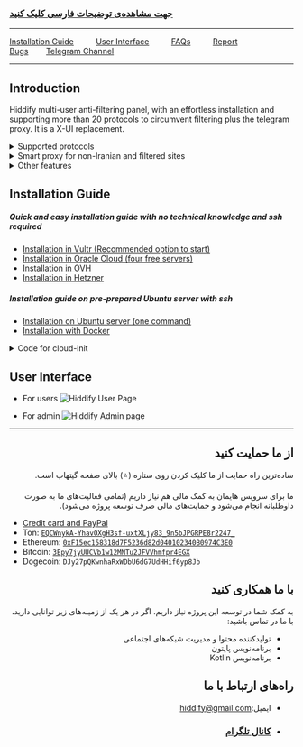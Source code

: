 
<div dir="ltr" markdown="1">

### [جهت مشاهده‌ی توضیحات فارسی کلیک کنید](https://github.com/hiddify/hiddify-config/wiki)



</div>



***
[Installation Guide](https://github.com/hiddify/hiddify-config/wiki#%D8%B1%D8%A7%D9%87%D9%86%D9%85%D8%A7%DB%8C-%D9%86%D8%B5%D8%A8) &nbsp;&nbsp;&nbsp;&nbsp;&nbsp;&nbsp;&nbsp;&nbsp; [User Interface](https://github.com/hiddify/hiddify-config/wiki#%D8%AF%D9%85%D9%88%DB%8C-%D8%B3%DB%8C%D8%B3%D8%AA%D9%85) &nbsp;&nbsp;&nbsp;&nbsp;&nbsp;&nbsp;&nbsp;&nbsp; [FAQs](https://github.com/hiddify/hiddify-config/discussions/categories/q-a-%D8%B3%D9%88%D8%A7%D9%84%D8%A7%D8%AA-%D8%B1%D8%A7%DB%8C%D8%AC) &nbsp;&nbsp;&nbsp;&nbsp;&nbsp;&nbsp;&nbsp;&nbsp; [Report Bugs](https://github.com/hiddify/hiddify-config/issues)&nbsp;&nbsp;&nbsp;&nbsp;&nbsp;&nbsp;&nbsp;&nbsp;[Telegram Channel](https://t.me/hiddify)
***


<div dir="ltr" markdown="1">

## Introduction
Hiddify multi-user anti-filtering panel, with an effortless installation and supporting more than 20 protocols to circumvent filtering plus the telegram proxy.  It is a X-UI replacement.

<details markdown="1"> <summary>Supported protocols</summary> 

| Supported Configs | Supported Configs |
| - | - |
| ♥ **Telegram Proxy** ♥ | **vless+xtls** |
| **Web Socket (cdn support)**:<br> - vless+tls+ws <br>- trojan+tls+ws <br> - vmess+tls+ws | **h2+tls**:<br> - vless+tls<br> - trojan+tls<br> - vmess+tls |
| **grpc+tls**:<br> - vless+grpc+tls<br> - trojan+grpc+tls<br> - vmess+grpc+tls | **http1.1+tls**:  <br>- trojan+tls <br> - vmess+tls|
| **old configs**: <br> - trojango (cdn support) <br> - v2ray+ws (cdn support) <br> - vmess (cdn support) <br> - ss+faketls| **HTTP** <br> -unsafe, default is disable <br> - vless<br> -vmess |

</details>


<details markdown="1"> <summary>Smart proxy for non-Iranian and filtered sites</summary>
 
You can connect to the internet in 3 modes using Clash client and Hiddify panel. 
1. This method only circumvents the filtered websites via the anti-filter.
2. This method circumvents all websites except for the Iranian websites, and they can be opened without ant-filter (recommended)
3. This method circumvents all websites. 

At the same time, the proposed solution is resistant to detection by the internet filtering entities and prevents the usual attacks on the server i.e., the possibility of detection is minimal, however, do not forget to disable other ports except 22, 80 and 443.  

</details>

<details markdown="1"><summary>Other features</summary>


<details  markdown="1"> <summary>Supported operating systems</summary>
Hiddify has been tested on Ubuntu 20.04 and 22.04. Ubuntu arm64 or amd64
</details>



<details  markdown="1"> <summary>Speed test</summary>

In this way, you can check the speed of the server with and without anti-filter.

![image](https://user-images.githubusercontent.com/114227601/210183115-4e1f4186-421e-4316-8082-3ce53275adc7.png)

</details>

 

<details markdown="1"> <summary>DNS over HTTPS (CDN support)</summary>
 
To use DNS over HTTPS, just use the following DNS in the browser. 
 
 `https://yourdomain.com/yoursecret/dns/dns-query{?dns}`
 
</details>

<details markdown="1"> <summary>Redirector (CDN support)</summary> 
When you want to share Telegram proxy or Shadowsocks proxy through other programs, it is possible to redirect with CDN support. For example, if you put the Shadowsocks configuration instead of "fullURL", clicking on this link will open Shadowsocks app and activate the proxy on it. For example:
 `https://yourdomain.com/yoursecret/redirect/fullURL` 

 Replace "fullURL" by the Shadowsocks configuration. 

 
 `https://yourdomain.com/yoursecret/redirect/ss://secret/` 
 
</details>


</details>
</details>

## Installation Guide


##### Quick and easy installation guide with no technical knowledge and ssh required

- [Installation in Vultr (Recommended option to start) ](https://github.com/hiddify/hiddify-config/wiki/Vultr-نصب-خیلی-خیلی-سریع-در-ولتر)
- [Installation in Oracle Cloud (four free servers)](https://github.com/hiddify/hiddify-config/wiki/Oracle-نصب-خیلی-خیلی-سریع-در-اوراکل-کلود)
- [Installation in OVH ](https://github.com/hiddify/hiddify-config/wiki/OVH-نصب-خیلی-سریع-در-او-وی-اچ)
- [Installation in Hetzner](https://github.com/hiddify/hiddify-config/wiki/Hetzner-نصب-خیلی-سریع-در-هتزنر)

##### Installation guide on pre-prepared Ubuntu server with ssh

- [Installation on Ubuntu server (one command)](https://github.com/hiddify/hiddify-config/wiki/نصب-سریع-در-اوبونتو)
- [Installation with Docker](https://github.com/hiddify/hiddify-config/wiki/نصب-با-داکر)


<details  markdown="1"> <summary>Code for cloud-init</summary>
On some server provider websites, you can automatically install the proxy using the following script. For example, see [Hetzner]

(https://github.com/hiddify/hiddify-config/wiki/Hetzner-%D9%86%D8%B5%D8%A8-%D8%AE%DB%8C%D9%84%DB%8C-%D8%B3%D8%B1%DB%8C%D8%B9-%D8%AF%D8%B1-%D9%87%D8%AA%D8%B2%D9%86%D8%B1) and [OVH ](https://github.com/hiddify/hiddify-config/wiki/OVH-%D9%86%D8%B5%D8%A8-%D8%AE%DB%8C%D9%84%DB%8C-%D8%B3%D8%B1%DB%8C%D8%B9-%D8%AF%D8%B1-%D8%A7%D9%88-%D9%88%DB%8C-%D8%A7%DA%86)


And from `https://yourip.sslip.io`or `http://yourip` you can see the link of the user page, just put your IP instead of "yourip"

Note that this temporary link will only be active for one hour, after which it will be deactivated. 
<div dir="ltr" markdown="1">

```
#cloud-config
package_upgrade: true
packages:
  - apt-transport-https
  - ca-certificates
  - curl
  - wget
  - gnupg-agent
  - software-properties-common
  - git

runcmd:
  - cd /opt
  - git clone https://github.com/hiddify/hiddify-config/
  - cd hiddify-config
  - bash install.sh

final_message: "The system is finally up, after $UPTIME seconds"
output: { all: "| tee -a /root/cloud-init-output.log" }

# you can see the generated link from the website by using http://yourip/ or https://yourip.sslip.io in one hour, after that, it will be disappeared. 
```
</div>

</details>




## User Interface
- For users
![Hiddify User Page](https://user-images.githubusercontent.com/114227601/220698460-c8b56096-f34d-413b-8129-cfd6dd29cc7e.png)

- For admin
![Hiddify Admin page](https://user-images.githubusercontent.com/114227601/220697943-b25af716-eb26-4220-867d-3c1eee4fc21b.png)











</div>

***
<div dir="rtl" markdown="1">

## از ما حمایت کنید
ساده‌ترین راه حمایت از ما کلیک کردن روی ستاره (⭐) بالای صفحه گیتهاب است.

ما برای سرویس هایمان به کمک مالی هم نیاز داریم (تمامی فعالیت‌های ما به صورت داوطلبانه انجام می‌شود و حمایت‌های مالی صرف توسعه پروژه می‌شود).
</div>

  - [Credit card and PayPal](https://opencollective.com/hiddify/contribute/backer-50556/checkout?interval=month&amount=25)
  - Ton: [`EQCWnykA-YhavOXgH3sf-uxtXLjy83_9n5bJPGRPE8r2247_`](https://tonwhales.com/explorer/address/EQCWnykA-YhavOXgH3sf-uxtXLjy83_9n5bJPGRPE8r2247_)
  - Ethereum: [`0xF15ec158318d7F5236d82d040102340B0974C3E0`](https://chart.apis.google.com/chart?cht=qr&chs=500x500&chl=ethereum%3A0xF15ec158318d7F5236d82d040102340B0974C3E0&chld=H)
  - Bitcoin: [`3Epy7jyUUCVb1w12MNTu2JFVVhmfpr4EGX`](https://chart.apis.google.com/chart?cht=qr&chs=500x500&chl=bitcoin%3A3Epy7jyUUCVb1w12MNTu2JFVVhmfpr4EGX&chld=H)
  - Dogecoin: `DJy27pQKwnhaRxWDbU6dG7UdHHif6yp8Jb`



<div dir="rtl" markdown="1">

## با ما همکاری کنید
به کمک شما در توسعه این پروژه نیاز داریم.
اگر در هر یک از زمینه‌های زیر توانایی دارید، با ما در تماس باشید:

* تولید‌کننده محتوا و مدیریت شبکه‌های اجتماعی
* برنامه‌نویس پایتون
* برنامه‌نویس Kotlin

## راه‌های ارتباط با ما
* ایمیل:[hiddify@gmail.com](mailto:hiddify@gmail.com)
* ### [کانال تلگرام  ](https://t.me/hiddify)
</div>
